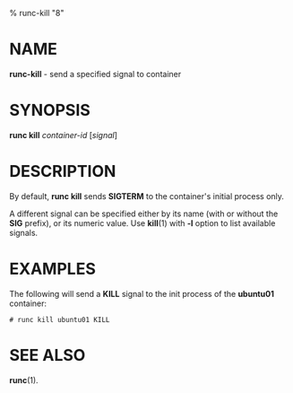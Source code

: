 % runc-kill "8"

# NAME
**runc-kill** - send a specified signal to container

# SYNOPSIS
**runc kill** _container-id_ [_signal_]

# DESCRIPTION

By default, **runc kill** sends **SIGTERM** to the container's initial process
only.

A different signal can be specified either by its name (with or without the
**SIG** prefix), or its numeric value. Use **kill**(1) with **-l** option
to list available signals.

# EXAMPLES

The following will send a **KILL** signal to the init process of the
**ubuntu01** container:

	# runc kill ubuntu01 KILL

# SEE ALSO

**runc**(1).
